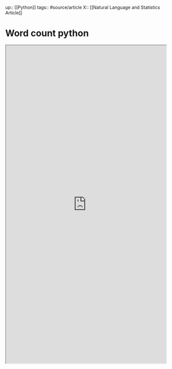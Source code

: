 up:: [[Python]]
tags:: #source/article 
X:: [[Natural Language and Statistics Article]]

# Word count python

<iframe width=100% height=1000vh src="https://programminghistorian.org/en/lessons/counting-frequencies#removing-stop-words"></iframe>

